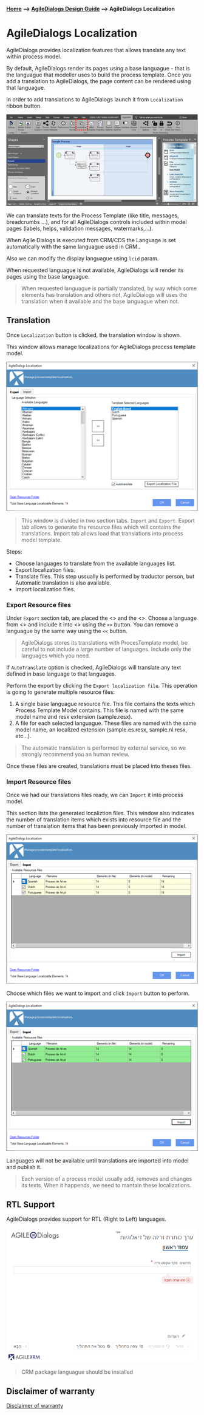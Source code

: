 __[Home](/) --> [AgileDialogs Design Guide](/guides/AgileDialogs-DesignGuide.md) --> AgileDialogs Localization__

# AgileDialogs Localization

AgileDialogs provides localization features that allows translate any text within process model.

By default, AgileDialogs render its pages using a base languague - that is the languague that modeller uses to build the process template. Once you add a translation to AgileDialogs, the page content can be rendered using that languague.

In order to add translations to AgileDialogs launch it from `Localization` ribbon button.

![](../media/AgileDialogsLocalization/AgileDialogsLocalization_01.png)

We can translate texts for the Process Template (like title, messages, breadcrumbs ...), and for all AgileDialogs controls included within model pages (labels, helps, validation messages, watermarks,...).

When Agile Dialogs is executed from CRM/CDS the Language is set automatically with the same languague used in CRM..

Also we can modify the display languague using `lcid` param. 

When requested languague is not available, AgileDialogs will render its pages using the base languague.

> When requested languague is partially translated, by way which some elements has translation and others not, AgileDialogs will uses the translation when it available and the base languague when not.

## Translation

Once `Localization` button is clicked, the translation window is shown. 

This window allows manage localizations for AgileDialogs process template model.

![](../media/AgileDialogsLocalization/AgileDialogsLocalization_02.png)

> This window is divided in two section tabs. `Import` and `Export`. Export tab allows to generate the resource files which will contains the translations. Import tab allows load that translations into process model template. 

Steps:
- Choose languages to translate from the available languages list.
- Export localization files. 
- Translate files. This step ussually is performed by traductor person, but Automatic translation is also available.
- Import localization files.

### Export Resource files

Under `Export` section tab, are placed the <<Available languages list>> and the <<Selected languages list>>. Choose a language from <<Available languages list>> and include it into <<Selected languages list>> using the `>>` button. You can remove a languague by the same way using the `<<` button.

> AgileDialogs stores its translations with ProcesTemplate model, be careful to not include a large number of languages. Include only the languages which you need.

If `AutoTranslate` option is checked, AgileDialogs will translate any text defined in base language to that languages.

Perform the export by clicking the `Export localization file`. This operation is going to generate multiple resource files:
1. A single base languague resource file. This file contains the texts which Process Template Model contains. This file is named with the same model name and resx extension (sample.resx). 
2. A file for each selected languague. These files are named with the same model name, an localized extension (sample.es.resx, sample.nl.resx, etc...).

> The automatic translation is performed by external service, so we strongly recommend you an human review.

Once these files are created, translations must be placed into theses files. 

### Import Resource files

Once we had our translations files ready, we can `Import` it into process model.

This section lists the generated localiztion files. This window also indicates the number of translation items which exists into resource file and the number of translation items that has been previously imported in model.    

![](../media/AgileDialogsLocalization/AgileDialogsLocalization_03.png)

Choose which files we want to import and click `Import` button to perform.

![](../media/AgileDialogsLocalization/AgileDialogsLocalization_04.png)

Languages will not be available until translations are imported into model and publish it.
> Each version of a process model usually add, removes and changes its texts. When it happends, we need to mantain these localizations.


## RTL Support

AgileDialogs provides support for RTL (Right to Left) languages.

![](../media/AgileDialogsLocalization/AgileDialogsLocalization_05.png)

> CRM package languague should be installed

## Disclaimer of warranty

[Disclaimer of warranty](DisclaimerOfWarranty.md)
